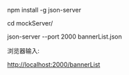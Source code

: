 npm install -g json-server

cd mockServer/

json-server --port 2000 bannerList.json

浏览器输入:

<http://localhost:2000/bannerList>